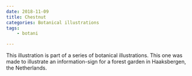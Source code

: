 ```yaml
---
date: 2018-11-09
title: Chestnut
categories: Botanical illustrations
tags:
    - botani

---
```

This illustration is part of a series of botanical illustrations. This one was made to illustrate an information-sign for a forest garden in Haaksbergen, the Netherlands.